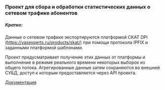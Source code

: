 ### Проект для сбора и обработки статистических данных о сетевом трафике абонентов

##### Кратко:

Данные о сетевом трафике экспортируются платформой СКАТ DPI (https://vasexperts.ru/products/skat/)
при помощи протокола IPFIX и заданными платформой шаблонами.
 
Проект предусматривает получение этих данных от платформы и выполнение в режиме реального времени некоторых выборок из общего потока.
Агрегированные данные затем сохраняются во внешней СУБД, доступ к которым предоставляется через API проекта.

[Документация](https://github.com/alexand84/scat-statistics/wiki "Wiki")